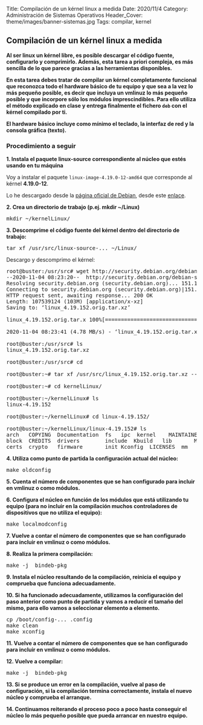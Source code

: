 Title: Compilación de un kérnel linux a medida
Date: 2020/11/4
Category: Administración de Sistemas Operativos
Header_Cover: theme/images/banner-sistemas.jpg
Tags: compilar, kernel

## Compilación de un kérnel linux a medida

**Al ser linux un kérnel libre, es posible descargar el código fuente, configurarlo y comprimirlo. Además, esta tarea a priori compleja, es más sencilla de lo que parece gracias a las herramientas disponibles.**

**En esta tarea debes tratar de compilar un kérnel completamente funcional que reconozca todo el hardware básico de tu equipo y que sea a la vez lo más pequeño posible, es decir que incluya un vmlinuz lo más pequeño posible y que incorpore sólo los módulos imprescindibles. Para ello utiliza el método explicado en clase y entrega finalmente el fichero `deb` con el kérnel compilado por ti.**

**El hardware básico incluye como mínimo el teclado, la interfaz de red y la consola gráfica (texto).**

### Procedimiento a seguir

**1. Instala el paquete linux-source correspondiente al núcleo que estés usando en tu máquina**

Voy a instalar el paquete `linux-image-4.19.0-12-amd64` que corresponde al kérnel **4.19.0-12**.

Lo he descargado desde la [página oficial de Debian](https://packages.debian.org/buster/linux-source-4.19), desde este [enlace](http://security.debian.org/debian-security/pool/updates/main/l/linux/linux_4.19.152.orig.tar.xz).

**2. Crea un directorio de trabajo (p.ej. mkdir ~/Linux)**

<pre>
mkdir ~/kernelLinux/
</pre>

**3. Descomprime el código fuente del kérnel dentro del directorio de trabajo:**

<pre>
tar xf /usr/src/linux-source-... ~/Linux/
</pre>

Descargo y descomprimo el kérnel:

<pre>
root@buster:/usr/src# wget http://security.debian.org/debian-security/pool/updates/main/l/linux/linux_4.19.152.orig.tar.xz
--2020-11-04 08:23:20--  http://security.debian.org/debian-security/pool/updates/main/l/linux/linux_4.19.152.orig.tar.xz
Resolving security.debian.org (security.debian.org)... 151.101.64.204, 151.101.128.204, 151.101.192.204, ...
Connecting to security.debian.org (security.debian.org)|151.101.64.204|:80... connected.
HTTP request sent, awaiting response... 200 OK
Length: 107539124 (103M) [application/x-xz]
Saving to: ‘linux_4.19.152.orig.tar.xz’

linux_4.19.152.orig.tar.x 100%[=====================================>] 102.56M  3.95MB/s    in 21s     

2020-11-04 08:23:41 (4.78 MB/s) - ‘linux_4.19.152.orig.tar.xz’ saved [107539124/107539124]

root@buster:/usr/src# ls
linux_4.19.152.orig.tar.xz

root@buster:/usr/src# cd

root@buster:~# tar xf /usr/src/linux_4.19.152.orig.tar.xz --directory ~/kernelLinux/

root@buster:~# cd kernelLinux/

root@buster:~/kernelLinux# ls
linux-4.19.152

root@buster:~/kernelLinux# cd linux-4.19.152/

root@buster:~/kernelLinux/linux-4.19.152# ls
arch   COPYING	Documentation  fs	ipc	 kernel    MAINTAINERS	net	 scripts   tools
block  CREDITS	drivers        include	Kbuild	 lib	   Makefile	README	 security  usr
certs  crypto	firmware       init	Kconfig  LICENSES  mm		samples  sound	   virt
</pre>


**4. Utiliza como punto de partida la configuración actual del núcleo:**

<pre>
make oldconfig
</pre>

**5. Cuenta el número de componentes que se han configurado para incluir en vmlinuz o como módulos.**



**6. Configura el núcleo en función de los módulos que está utilizando tu equipo (para no incluir en la compilación muchos controladores de dispositivos que no utiliza el equipo):**

<pre>
make localmodconfig
</pre>

**7. Vuelve a contar el número de componentes que se han configurado para incluir en vmlinuz o como módulos.**



**8. Realiza la primera compilación:**

<pre>
make -j <número de hilos> bindeb-pkg
</pre>

**9. Instala el núcleo resultando de la compilación, reinicia el equipo y comprueba que funciona adecuadamente.**



**10. Si ha funcionado adecuadamente, utilizamos la configuración del paso anterior como punto de partida y vamos a reducir el tamaño del mismo, para ello vamos a seleccionar elemento a elemento.**

<pre>
cp /boot/config-... .config
make clean
make xconfig
</pre>

**11. Vuelve a contar el número de componentes que se han configurado para incluir en vmlinuz o como módulos.**



**12. Vuelve a compilar:**

<pre>
make -j <número de hilos> bindeb-pkg
</pre>

**13. Si se produce un error en la compilación, vuelve al paso de configuración, si la compilación termina correctamente, instala el nuevo núcleo y comprueba el arranque.**



**14. Continuamos reiterando el proceso poco a poco hasta conseguir el núcleo lo más pequeño posible que pueda arrancar en nuestro equipo.**
